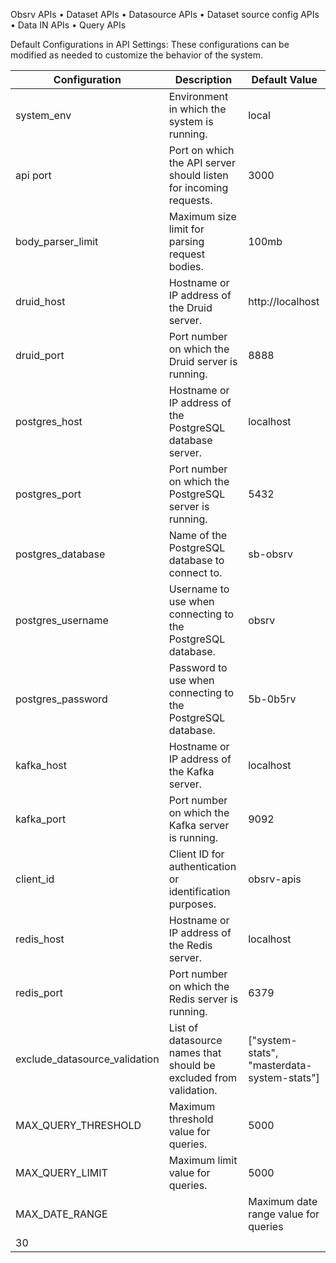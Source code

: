 Obsrv APIs
    •	Dataset APIs
    •	Datasource APIs
    •	Dataset source config APIs
    •	Data IN APIs
    •	Query APIs

Default Configurations in API Settings:
These configurations can be modified as needed to customize the behavior of the system.

| Configuration            | Description                                                    | Default Value        |
|--------------------------|----------------------------------------------------------------|----------------------|
| system_env               | Environment in which the system is running.                     | local                |
| api port                 | Port on which the API server should listen for incoming requests.| 3000                 |
| body_parser_limit        | Maximum size limit for parsing request bodies.                  | 100mb                |
| druid_host               | Hostname or IP address of the Druid server.                     | http://localhost     |
| druid_port               | Port number on which the Druid server is running.               | 8888                 |
| postgres_host            | Hostname or IP address of the PostgreSQL database server.       | localhost            |
| postgres_port            | Port number on which the PostgreSQL server is running.          | 5432                 |
| postgres_database        | Name of the PostgreSQL database to connect to.                  | sb-obsrv             |
| postgres_username        | Username to use when connecting to the PostgreSQL database.     | obsrv                |
| postgres_password        | Password to use when connecting to the PostgreSQL database.     | 5b-0b5rv            |
| kafka_host               | Hostname or IP address of the Kafka server.                     | localhost            |
| kafka_port               | Port number on which the Kafka server is running.               | 9092                 |
| client_id                | Client ID for authentication or identification purposes.        | obsrv-apis           |
| redis_host               | Hostname or IP address of the Redis server.                     | localhost            |
| redis_port               | Port number on which the Redis server is running.               | 6379                 |
| exclude_datasource_validation | List of datasource names that should be excluded from validation. | ["system-stats", "masterdata-system-stats"] |
| MAX_QUERY_THRESHOLD      | Maximum threshold value for queries.                            | 5000                 |
| MAX_QUERY_LIMIT          | Maximum limit value for queries.                                | 5000                 |
| MAX_DATE_RANGE     |     | Maximum date range value for queries                            |              
30                   |